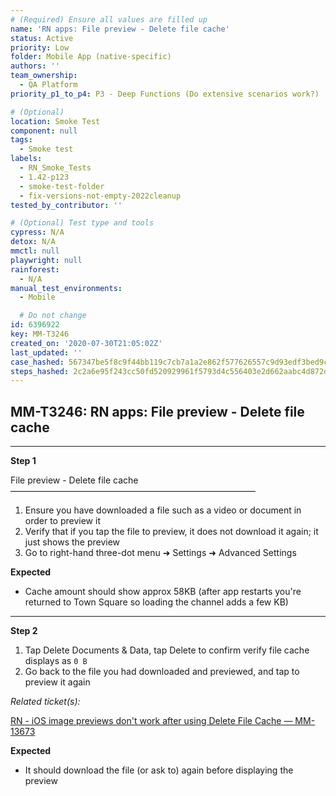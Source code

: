 ```yaml
---
# (Required) Ensure all values are filled up
name: 'RN apps: File preview - Delete file cache'
status: Active
priority: Low
folder: Mobile App (native-specific)
authors: ''
team_ownership:
  - QA Platform
priority_p1_to_p4: P3 - Deep Functions (Do extensive scenarios work?)

# (Optional)
location: Smoke Test
component: null
tags:
  - Smoke test
labels:
  - RN_Smoke_Tests
  - 1.42-p123
  - smoke-test-folder
  - fix-versions-not-empty-2022cleanup
tested_by_contributor: ''

# (Optional) Test type and tools
cypress: N/A
detox: N/A
mmctl: null
playwright: null
rainforest:
  - N/A
manual_test_environments:
  - Mobile

  # Do not change
id: 6396922
key: MM-T3246
created_on: '2020-07-30T21:05:02Z'
last_updated: ''
case_hashed: 567347be5f8c9f44bb119c7cb7a1a2e862f577626557c9d93edf3bed9ca73dcfb7e7d099fc48ef9ba834ccfeab7956fe
steps_hashed: 2c2a6e95f243cc50fd520929961f5793d4c556403e2d662aabc4d872d2298339103592e27fa6ec7baf1f41ae38bf572c
---
```


<!-- (Auto-generated) Based on frontmatter's "key" and "name" -->

## MM-T3246: RN apps: File preview - Delete file cache

---

**Step 1**

File preview - Delete file cache\
————————————————————————————

1. Ensure you have downloaded a file such as a video or document in order to preview it
2. Verify that if you tap the file to preview, it does not download it again; it just shows the preview
3. Go to right-hand three-dot menu ➜ Settings ➜ Advanced Settings

**Expected**

- Cache amount should show approx 58KB (after app restarts you're returned to Town Square so loading the channel adds a few KB)

---

**Step 2**

1. Tap Delete Documents & Data, tap Delete to confirm verify file cache displays as `0 B`
2. Go back to the file you had downloaded and previewed, and tap to preview it again

_Related ticket(s):_

[RN - iOS image previews don't work after using Delete File Cache — MM-13673](https://mattermost.atlassian.net/browse/MM-13673)

**Expected**

- It should download the file (or ask to) again before displaying the preview
